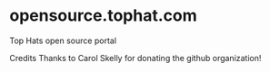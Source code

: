 # opensource.tophat.com
Top Hats open source portal

Credits
Thanks to Carol Skelly for donating the github organization!
